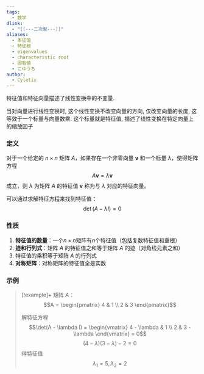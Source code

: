 ```yaml
---
tags:
  - 数学
dlink:
  - "[[---二次型---]]"
aliases:
  - 本征值
  - 特征根
  - eigenvalues
  - characteristic root
  - 固有値
  - こゆうち
author:
  - Cyletix
---
```

特征值和特征向量描述了线性变换中的不变量. 

当对向量进行线性变换时, 这个线性变换不改变向量的方向, 仅改变向量的长度, 这等效于一个标量与向量数乘. 这个标量就是特征值, 描述了线性变换在特定向量上的缩放因子
### 定义
对于一个给定的 $n \times n$ 矩阵 $A$，如果存在一个非零向量 $\mathbf{v}$ 和一个标量 $\lambda$，使得矩阵方程
$$A \mathbf{v} = \lambda \mathbf{v}$$
成立，则 $\lambda$ 为矩阵 $A$ 的特征值 
$\mathbf{v}$ 称为与 $\lambda$ 对应的特征向量。

可以通过求解特征方程来找到特征值：
$$\det(A - \lambda I) = 0$$
### 性质
1. **特征值的数量**：一个$n \times n$矩阵有$n$个特征值（包括复数特征值和重根）
2. **迹和行列式**：矩阵 $A$ 的特征值之和等于矩阵 $A$ 的迹（对角线元素之和）
3. 特征值的乘积等于矩阵 $A$ 的行列式
4. **对称矩阵**：对称矩阵的特征值全是实数

### 示例
>[!example]+
> 矩阵 $A$：
> $$A = \begin{pmatrix} 4 & 1 \\ 2 & 3 \end{pmatrix}$$
> 
> 解特征方程
> $$\det(A - \lambda I) = \begin{vmatrix} 4 - \lambda & 1 \\ 2 & 3 - \lambda \end{vmatrix} = 0$$
> $$(4 - \lambda)(3 - \lambda) - 2 =0$$
> 得特征值
> $$\lambda_1 = 5, \lambda_2 = 2$$

